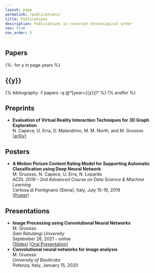 ```yaml
---
layout: page
permalink: /publications/
title: Publications
description: Publications in reversed chronological order
nav: true
nav_order: 5
---
```


## Papers

<!-- _pages/publications.md -->
<div class="publications">

{%- for y in page.years %}
  <h2 class="year">{{y}}</h2>
  {% bibliography -f papers -q @*[year={{y}}]* %}
{% endfor %}

</div>

## Preprints

- __Evaluation of Virtual Reality Interaction Techniques for 3D Graph Exploration__
<br>N. Capece, U. Erra, D. Malandrino, M. M. North, and M. Gruosso
<br>[[arXiv](https://doi.org/10.2312/gch.20201301)]


## Posters
- __A Motion Picture Content Rating Model for Supporting Automatic Classification using Deep Neural Network__
<br>M. Gruosso, N. Capece, U. Erra, N. Lopardo
<br>_ACDL 2019 &ndash; 2nd Advanced Course on Data Science &amp; Machine Learning_
<br>Certosa di Pontignano (Siena), Italy, July 15-19, 2019
<br>[[Poster](http://graphics.unibas.it/www/mgruosso/posters/poster_70x90cm.pdf)]
   
    
## Presentations
- __Image Processing using Convolutional Neural Networks__
<br>M. Gruosso
<br>_Sam Ratulangi University_
<br>September 28, 2021 - online
<br>[[Slides](http://graphics.unibas.it/www/mgruosso/slides/workshop_28_09_21.pptx)] [[Oral Presentation](https://www.youtube.com/watch?v=HlsWxLlPxB4)]
- <b>Convolutional neural networks for image analysis</b>
<br>M. Gruosso
<br><i>University of Basilicata</i>
<br>Potenza, Italy, January 15, 2020